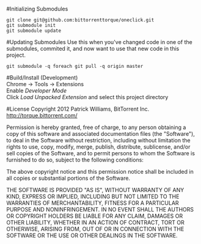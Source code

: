 #Initializing Submodules
```
git clone git@github.com:bittorrenttorque/oneclick.git
git submodule init
git submodule update
```
#Updating Submodules
Use this when you've changed code in one of the submodules, commited it, and now want to use that new code in this project.
```
git submodule -q foreach git pull -q origin master
```

#Build/Install (Development)  
Chrome -> Tools -> Extensions  
Enable *Developer Mode*  
Click *Load Unpacked Extension* and select this project directory  

#License
Copyright 2012 Patrick Williams, BitTorrent Inc.
http://torque.bittorrent.com/

Permission is hereby granted, free of charge, to any person obtaining
a copy of this software and associated documentation files (the
"Software"), to deal in the Software without restriction, including
without limitation the rights to use, copy, modify, merge, publish,
distribute, sublicense, and/or sell copies of the Software, and to
permit persons to whom the Software is furnished to do so, subject to
the following conditions:

The above copyright notice and this permission notice shall be
included in all copies or substantial portions of the Software.

THE SOFTWARE IS PROVIDED "AS IS", WITHOUT WARRANTY OF ANY KIND,
EXPRESS OR IMPLIED, INCLUDING BUT NOT LIMITED TO THE WARRANTIES OF
MERCHANTABILITY, FITNESS FOR A PARTICULAR PURPOSE AND
NONINFRINGEMENT. IN NO EVENT SHALL THE AUTHORS OR COPYRIGHT HOLDERS BE
LIABLE FOR ANY CLAIM, DAMAGES OR OTHER LIABILITY, WHETHER IN AN ACTION
OF CONTRACT, TORT OR OTHERWISE, ARISING FROM, OUT OF OR IN CONNECTION
WITH THE SOFTWARE OR THE USE OR OTHER DEALINGS IN THE SOFTWARE.